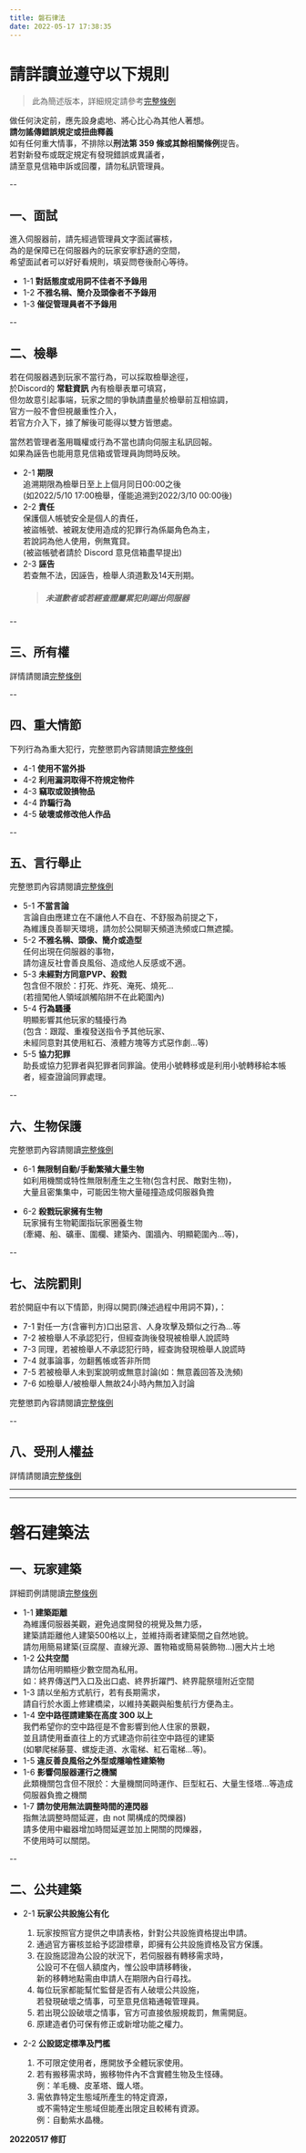 ```yaml
---
title: 磐石律法
date: 2022-05-17 17:38:35
---
```

# 請詳讀並遵守以下規則
> 此為簡述版本，詳細規定請參考[完整條例](/full_rule/)

做任何決定前，應先設身處地、將心比心為其他人著想。  
**請勿謠傳錯誤規定或扭曲釋義**  
如有任何重大情事，不排除以**刑法第 359 條或其餘相關條例**提告。  
若對新發布或既定規定有發現錯誤或異議者，  
請至意見信箱申訴或回覆，請勿私訊管理員。  

--

## 一、面試
進入伺服器前，請先經過管理員文字面試審核，    
為的是保障已在伺服器內的玩家安寧舒適的空間，  
希望面試者可以好好看規則，填妥問卷後耐心等待。  

- 1-1 **對話態度或用詞不佳者不予錄用**   
- 1-2 **不雅名稱、簡介及頭像者不予錄用**  
- 1-3 **催促管理員者不予錄用**  

--

## 二、檢舉
若在伺服器遇到玩家不當行為，可以採取檢舉途徑，  
於Discord的 **常駐資訊** 內有檢舉表單可填寫，  
但勿故意引起事端，玩家之間的爭執請盡量於檢舉前互相協調，  
官方一般不會但視嚴重性介入，  
若官方介入下，據了解後可能得以雙方皆懲處。

當然若管理者濫用職權或行為不當也請向伺服主私訊回報。  
如果為誣告也能用意見信箱或管理員詢問時反映。

- 2-1 **期限**  
    追溯期限為檢舉日至上上個月同日00:00之後  
    (如2022/5/10 17:00檢舉，僅能追溯到2022/3/10 00:00後)
- 2-2 **責任**  
    保護個人帳號安全是個人的責任，  
    被盜帳號、被親友使用造成的犯罪行為係屬角色為主，  
    若說詞為他人使用，例無寬貸。  
    (被盜帳號者請於 Discord 意見信箱盡早提出)
- 2-3 **誣告**  
    若查無不法，因誣告，檢舉人須道歉及14天刑期。  
    >##### 未道歉者或若經查證屬累犯則踢出伺服器

--

## 三、所有權
詳情請閱讀[完整條例](/full_rule/)

--

## 四、重大情節

下列行為為重大犯行，完整懲罰內容請閱讀[完整條例](/full_rule/)
- 4-1 **使用不當外掛**  	
- 4-2 **利用漏洞取得不符規定物件**<br>  
- 4-3 **竊取或毀損物品**  
- 4-4 **詐騙行為**  
- 4-5 **破壞或修改他人作品**  

--

## 五、言行舉止
完整懲罰內容請閱讀[完整條例](/full_rule/)
- 5-1 **不當言論**  
    言論自由應建立在不讓他人不自在、不舒服為前提之下，  
    為維護良善聊天環境，請勿於公開聊天頻道洗頻或口無遮攔。  
- 5-2 **不雅名稱、頭像、簡介或造型**  
    任何出現在伺服器的事物，  
    請勿違反社會善良風俗、造成他人反感或不適。  
- 5-3 **未經對方同意PVP、殺戮**  
    包含但不限於：打死、炸死、淹死、燒死…  
    (若擅闖他人領域誤觸陷阱不在此範圍內)  
- 5-4 **行為騷擾**  
    明顯影響其他玩家的騷擾行為  
    (包含：跟蹤、重複發送指令予其他玩家、<br>未經同意對其使用紅石、液體方塊等方式惡作劇…等)
- 5-5 **協力犯罪**  
    助長或協力犯罪者與犯罪者同罪論。使用小號轉移或是利用小號轉移給本帳者，經查證論同罪處理。  

--

## 六、生物保護
完整懲罰內容請閱讀[完整條例](/full_rule/)
- 6-1 **無限制自動/手動繁殖大量生物**  
    如利用機關或特性無限制產生之生物(包含村民、敵對生物)，  
    大量且密集集中，可能因生物大量碰撞造成伺服器負擔  

- 6-2 **殺戮玩家擁有生物**  
    玩家擁有生物範圍指玩家圈養生物  
    (牽繩、船、礦車、圍欄、建築內、圍牆內、明顯範圍內…等)，

--

## 七、法院罰則

若於開庭中有以下情節，則得以開罰(陳述過程中用詞不算)，：
- 7-1 對任一方(含審判方)口出惡言、人身攻擊及類似之行為…等
- 7-2 被檢舉人不承認犯行，但經查詢後發現被檢舉人說謊時
- 7-3 同理，若被檢舉人不承認犯行時，經查詢發現檢舉人說謊時
- 7-4 就事論事，勿翻舊帳或答非所問
- 7-5 若被檢舉人未到案說明或無意討論(如：無意義回答及洗頻)
- 7-6 如檢舉人/被檢舉人無故24小時內無加入討論

完整懲罰內容請閱讀[完整條例](/full_rule/)

--

## 八、受刑人權益  
詳情請閱讀[完整條例](/full_rule/)

---
---

# 磐石建築法

## 一、玩家建築
詳細罰例請閱讀[完整條例](/full_rule/)
- 1-1 **建築距離**  
    為維護伺服器美觀，避免過度開發的視覺及無力感，  
    建築請距離他人建築500格以上，並維持兩者建築間之自然地貌。  
    請勿用簡易建築(豆腐屋、直線光源、置物箱或簡易裝飾物…)圈大片土地  
- 1-2 **公共空間**  
    請勿佔用明顯極少數空間為私用。  
    如：終界傳送門入口及出口處、終界折躍門、終界龍祭壇附近空間
- 1-3 請以坐船方式航行，若有長期需求，<br>請自行於水面上修建橋梁，以維持美觀與船隻航行方便為主。  
- 1-4 **空中路徑請建築在高度 300 以上**  
    我們希望你的空中路徑是不會影響到他人住家的景觀，  
    並且請使用垂直往上的方式建造你前往空中路徑的建築  
    (如攀爬梯藤蔓、螺旋走道、水電梯、紅石電梯…等)。
- 1-5 **違反善良風俗之外型或隱喻性建築物**  
- 1-6 **影響伺服器運行之機關**  
    此類機關包含但不限於：大量機關同時運作、巨型紅石、大量生怪塔…等造成伺服器負擔之機關  
- 1-7 **請勿使用無法調整時間的連閃器**  
    指無法調整時間延遲，由 not 閘構成的閃爍器)  
    請多使用中繼器增加時間延遲並加上開關的閃爍器，  
    不使用時可以關閉。  

--

## 二、公共建築
- 2-1 **玩家公共設施公有化**  
    1. 玩家按照官方提供之申請表格，針對公共設施資格提出申請。  
    2. 通過官方審核並給予認證標章，即擁有公共設施資格及官方保護。  
    3. 在設施認證為公設的狀況下，若伺服器有轉移需求時，<br>公設可不在個人額度內，惟公設申請移轉後，<br>新的移轉地點需由申請人在期限內自行尋找。  
    4. 每位玩家都能幫忙監督是否有人破壞公共設施，<br>若發現破壞之情事，可至意見信箱通報管理員。  
    5. 若出現公設破壞之情事，官方可直接依服規裁罰，無需開庭。<br>
    6. 原建造者仍可保有修正或新增功能之權力。<br>

- 2-2 **公設認定標準及門檻**  
    1. 不可限定使用者，應開放予全體玩家使用。  
    2. 若有搬移需求時，搬移物件內不含實體生物及生怪磚。<br>例：羊毛機、皮革塔、鐵人塔。<br>
    3. 需依靠特定生態域所產生的特定資源，<br>或不需特定生態域但能產出限定且較稀有資源。<br>例：自動紫水晶機。 

**20220517 修訂**
